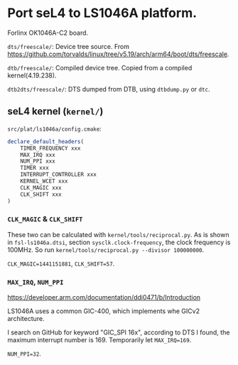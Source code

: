 # Port seL4 to LS1046A platform.

Forlinx OK1046A-C2 board.

`dts/freescale/`: Device tree source. From https://github.com/torvalds/linux/tree/v5.19/arch/arm64/boot/dts/freescale.

`dtb/freescale/`: Compiled device tree. Copied from a compiled kernel(4.19.238).

`dtb2dts/freescale/`: DTS dumped from DTB, using `dtbdump.py` or `dtc`.

## seL4 kernel (`kernel/`)

`src/plat/ls1046a/config.cmake`:

```cmake
declare_default_headers(
	TIMER_FREQUENCY xxx
	MAX_IRQ xxx
	NUM_PPI xxx
	TIMER xxx
	INTERRUPT_CONTROLLER xxx
	KERNEL_WCET xxx
	CLK_MAGIC xxx
	CLK_SHIFT xxx
)
```

### `CLK_MAGIC` & `CLK_SHIFT`

These two can be calculated with `kernel/tools/reciprocal.py`. As is shown in `fsl-ls1046a.dtsi`, section `sysclk.clock-frequency`, the clock frequency is 100MHz. So run `kernel/tools/reciprocal.py --divisor 100000000`.

`CLK_MAGIC=1441151881`, `CLK_SHIFT=57`.

### `MAX_IRQ`, `NUM_PPI`

https://developer.arm.com/documentation/ddi0471/b/Introduction

LS1046A uses a common GIC-400, which implements whe GICv2 architecture.

I search on GitHub for keyword "GIC_SPI 16x", according to DTS I found, the maximum interrupt number is 169. Temporarily let `MAX_IRQ=169`.

`NUM_PPI=32`.


